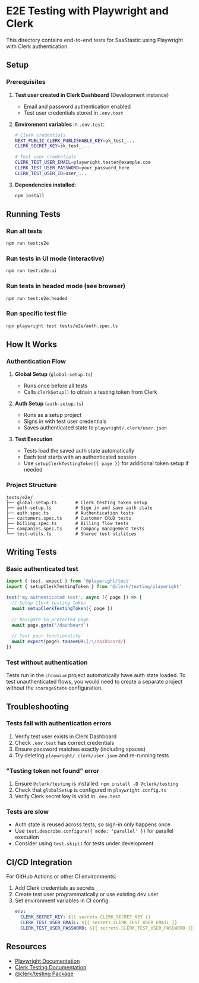 # E2E Testing with Playwright and Clerk

This directory contains end-to-end tests for SaaStastic using Playwright with Clerk authentication.

## Setup

### Prerequisites

1. **Test user created in Clerk Dashboard** (Development instance)
   - Email and password authentication enabled
   - Test user credentials stored in `.env.test`

2. **Environment variables** in `.env.test`:
   ```bash
   # Clerk credentials
   NEXT_PUBLIC_CLERK_PUBLISHABLE_KEY=pk_test_...
   CLERK_SECRET_KEY=sk_test_...
   
   # Test user credentials
   CLERK_TEST_USER_EMAIL=playwright.tester@example.com
   CLERK_TEST_USER_PASSWORD=your_password_here
   CLERK_TEST_USER_ID=user_...
   ```

3. **Dependencies installed**:
   ```bash
   npm install
   ```

## Running Tests

### Run all tests
```bash
npm run test:e2e
```

### Run tests in UI mode (interactive)
```bash
npm run test:e2e:ui
```

### Run tests in headed mode (see browser)
```bash
npm run test:e2e:headed
```

### Run specific test file
```bash
npx playwright test tests/e2e/auth.spec.ts
```

## How It Works

### Authentication Flow

1. **Global Setup** (`global-setup.ts`)
   - Runs once before all tests
   - Calls `clerkSetup()` to obtain a testing token from Clerk

2. **Auth Setup** (`auth-setup.ts`)
   - Runs as a setup project
   - Signs in with test user credentials
   - Saves authenticated state to `playwright/.clerk/user.json`

3. **Test Execution**
   - Tests load the saved auth state automatically
   - Each test starts with an authenticated session
   - Use `setupClerkTestingToken({ page })` for additional token setup if needed

### Project Structure

```
tests/e2e/
├── global-setup.ts       # Clerk testing token setup
├── auth-setup.ts         # Sign in and save auth state
├── auth.spec.ts          # Authentication tests
├── customers.spec.ts     # Customer CRUD tests
├── billing.spec.ts       # Billing flow tests
├── companies.spec.ts     # Company management tests
└── test-utils.ts         # Shared test utilities
```

## Writing Tests

### Basic authenticated test

```typescript
import { test, expect } from '@playwright/test'
import { setupClerkTestingToken } from '@clerk/testing/playwright'

test('my authenticated test', async ({ page }) => {
  // Setup Clerk testing token
  await setupClerkTestingToken({ page })
  
  // Navigate to protected page
  await page.goto('/dashboard')
  
  // Test your functionality
  await expect(page).toHaveURL(/\/dashboard/)
})
```

### Test without authentication

Tests run in the `chromium` project automatically have auth state loaded.
To test unauthenticated flows, you would need to create a separate project
without the `storageState` configuration.

## Troubleshooting

### Tests fail with authentication errors

1. Verify test user exists in Clerk Dashboard
2. Check `.env.test` has correct credentials
3. Ensure password matches exactly (including spaces)
4. Try deleting `playwright/.clerk/user.json` and re-running tests

### "Testing token not found" error

1. Ensure `@clerk/testing` is installed: `npm install -D @clerk/testing`
2. Check that `globalSetup` is configured in `playwright.config.ts`
3. Verify Clerk secret key is valid in `.env.test`

### Tests are slow

- Auth state is reused across tests, so sign-in only happens once
- Use `test.describe.configure({ mode: 'parallel' })` for parallel execution
- Consider using `test.skip()` for tests under development

## CI/CD Integration

For GitHub Actions or other CI environments:

1. Add Clerk credentials as secrets
2. Create test user programmatically or use existing dev user
3. Set environment variables in CI config:
   ```yaml
   env:
     CLERK_SECRET_KEY: ${{ secrets.CLERK_SECRET_KEY }}
     CLERK_TEST_USER_EMAIL: ${{ secrets.CLERK_TEST_USER_EMAIL }}
     CLERK_TEST_USER_PASSWORD: ${{ secrets.CLERK_TEST_USER_PASSWORD }}
   ```

## Resources

- [Playwright Documentation](https://playwright.dev/)
- [Clerk Testing Documentation](https://clerk.com/docs/testing/playwright)
- [@clerk/testing Package](https://www.npmjs.com/package/@clerk/testing)
